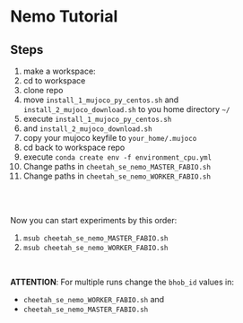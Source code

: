 # Nemo Tutorial

## Steps

1. make a workspace:
2. cd to workspace 
3. clone repo 
4. move `install_1_mujoco_py_centos.sh` and `install_2_mujoco_download.sh` to you home directory `~/` 
5. execute `install_1_mujoco_py_centos.sh` 
6. and `install_2_mujoco_download.sh`
7. copy your mujoco keyfile to `your_home/.mujoco`
8. cd back to workspace repo 
9. execute `conda create env -f environment_cpu.yml`
10. Change paths in `cheetah_se_nemo_MASTER_FABIO.sh`
11. Change paths in `cheetah_se_nemo_WORKER_FABIO.sh`


<br><br>

Now you can start experiments by this order:

1. `msub cheetah_se_nemo_MASTER_FABIO.sh`
2. `msub cheetah_se_nemo_WORKER_FABIO.sh`

<br>

__ATTENTION__: For multiple runs change the `bhob_id` values in: 
- `cheetah_se_nemo_WORKER_FABIO.sh` and 
- `cheetah_se_nemo_MASTER_FABIO.sh`